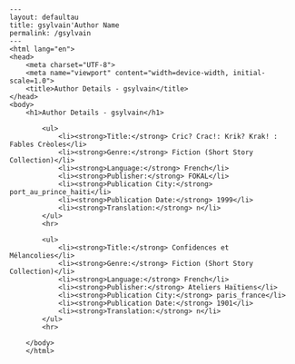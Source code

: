 
    ---
    layout: defaultau
    title: gsylvain'Author Name 
    permalink: /gsylvain
    ---
    <html lang="en">
    <head>
        <meta charset="UTF-8">
        <meta name="viewport" content="width=device-width, initial-scale=1.0">
        <title>Author Details - gsylvain</title>
    </head>
    <body>
        <h1>Author Details - gsylvain</h1>
        
            <ul>
                <li><strong>Title:</strong> Cric? Crac!: Krik? Krak! : Fables Crèoles</li>
                <li><strong>Genre:</strong> Fiction (Short Story Collection)</li>
                <li><strong>Language:</strong> French</li>
                <li><strong>Publisher:</strong> FOKAL</li>
                <li><strong>Publication City:</strong> port_au_prince_haiti</li>
                <li><strong>Publication Date:</strong> 1999</li>
                <li><strong>Translation:</strong> n</li>
            </ul>
            <hr>
            
            <ul>
                <li><strong>Title:</strong> Confidences et Mélancolies</li>
                <li><strong>Genre:</strong> Fiction (Short Story Collection)</li>
                <li><strong>Language:</strong> French</li>
                <li><strong>Publisher:</strong> Ateliers Haïtiens</li>
                <li><strong>Publication City:</strong> paris_france</li>
                <li><strong>Publication Date:</strong> 1901</li>
                <li><strong>Translation:</strong> n</li>
            </ul>
            <hr>
            
        </body>
        </html>
        